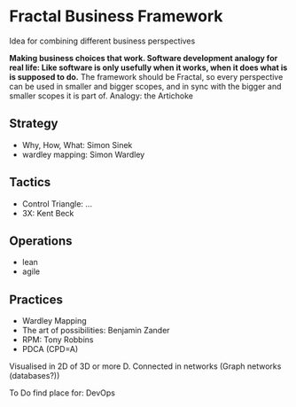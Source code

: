 # Fractal Business Framework
Idea for combining different business perspectives

**Making business choices that work. Software development analogy for real life: Like software is only usefully when it works, when it does what is is supposed to do.** 
The framework should be Fractal, so every perspective can be used in smaller and bigger scopes, and in sync with the bigger and smaller scopes it is part of. Analogy: the Artichoke

## Strategy
- Why, How, What: Simon Sinek
- wardley mapping: Simon Wardley

## Tactics
- Control Triangle: ...
- 3X: Kent Beck

## Operations
- lean
- agile

## Practices
- Wardley Mapping
- The art of possibilities: Benjamin Zander
- RPM: Tony Robbins
- PDCA (CPD=A)

Visualised in 2D of 3D or more D.
Connected in networks (Graph networks (databases?))

To Do
find place for:
DevOps

